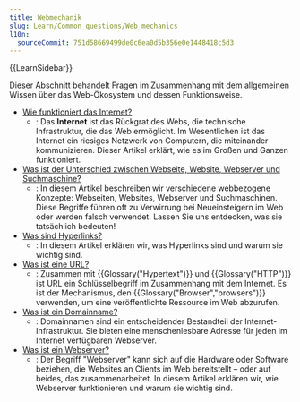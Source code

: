 ```yaml
---
title: Webmechanik
slug: Learn/Common_questions/Web_mechanics
l10n:
  sourceCommit: 751d58669499de0c6ea0d5b356e0e1448418c5d3
---
```


{{LearnSidebar}}

Dieser Abschnitt behandelt Fragen im Zusammenhang mit dem allgemeinen Wissen über das Web-Ökosystem und dessen Funktionsweise.

- [Wie funktioniert das Internet?](/de/docs/Learn/Common_questions/Web_mechanics/How_does_the_Internet_work)
  - : Das **Internet** ist das Rückgrat des Webs, die technische Infrastruktur, die das Web ermöglicht. Im Wesentlichen ist das Internet ein riesiges Netzwerk von Computern, die miteinander kommunizieren. Dieser Artikel erklärt, wie es im Großen und Ganzen funktioniert.
- [Was ist der Unterschied zwischen Webseite, Website, Webserver und Suchmaschine?](/de/docs/Learn/Common_questions/Web_mechanics/Pages_sites_servers_and_search_engines)
  - : In diesem Artikel beschreiben wir verschiedene webbezogene Konzepte: Webseiten, Websites, Webserver und Suchmaschinen. Diese Begriffe führen oft zu Verwirrung bei Neueinsteigern im Web oder werden falsch verwendet. Lassen Sie uns entdecken, was sie tatsächlich bedeuten!
- [Was sind Hyperlinks?](/de/docs/Learn/Common_questions/Web_mechanics/What_are_hyperlinks)
  - : In diesem Artikel erklären wir, was Hyperlinks sind und warum sie wichtig sind.
- [Was ist eine URL?](/de/docs/Learn/Common_questions/Web_mechanics/What_is_a_URL)
  - : Zusammen mit {{Glossary("Hypertext")}} und {{Glossary("HTTP")}} ist URL ein Schlüsselbegriff im Zusammenhang mit dem Internet. Es ist der Mechanismus, den {{Glossary("Browser","browsers")}} verwenden, um eine veröffentlichte Ressource im Web abzurufen.
- [Was ist ein Domainname?](/de/docs/Learn/Common_questions/Web_mechanics/What_is_a_domain_name)
  - : Domainnamen sind ein entscheidender Bestandteil der Internet-Infrastruktur. Sie bieten eine menschenlesbare Adresse für jeden im Internet verfügbaren Webserver.
- [Was ist ein Webserver?](/de/docs/Learn/Common_questions/Web_mechanics/What_is_a_web_server)
  - : Der Begriff "Webserver" kann sich auf die Hardware oder Software beziehen, die Websites an Clients im Web bereitstellt – oder auf beides, das zusammenarbeitet. In diesem Artikel erklären wir, wie Webserver funktionieren und warum sie wichtig sind.

